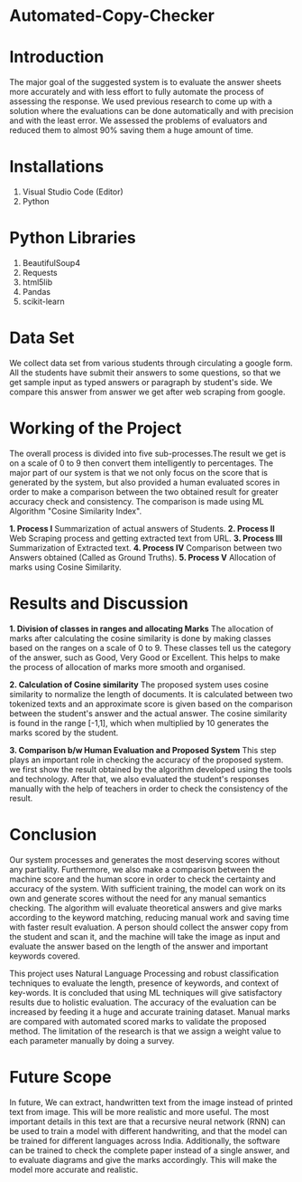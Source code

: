 # Automated-Copy-Checker

# Introduction
The major goal of the suggested system is to evaluate the answer sheets more accurately and  with less effort to fully automate the process of assessing the response. We used previous research to come up with a solution where the evaluations can be done automatically and with precision and with the least error.
We assessed the problems of evaluators and reduced them to almost 90% saving them a huge amount of time.

# Installations
1. Visual Studio Code (Editor)
2. Python 

# Python Libraries
1. BeautifulSoup4
2. Requests
3. html5lib
4. Pandas
5. scikit-learn 

# Data Set
We collect data set from various students through circulating a google form. All the students have submit their answers to some questions, so that we get 
sample input as typed answers or paragraph by student's side. We compare this answer from answer we get after web scraping from google.

# Working of the Project
The overall process is divided into five sub-processes.The result we get is on a scale of 0 to 9 then convert them intelligently to percentages.
The major part of our system is that we not only focus on the score that is generated by the system, but also provided a human evaluated scores in order to 
make a comparison between the two obtained result for greater accuracy check and consistency.  The comparison is made using ML Algorithm "Cosine Similarity Index".

**1. Process I** Summarization of actual answers of Students.
**2. Process II** Web Scraping process and getting extracted text from URL.
**3. Process III** Summarization of Extracted text.
**4. Process IV** Comparison between two Answers obtained (Called as Ground Truths).
**5. Process V** Allocation of marks using Cosine Similarity.

# Results and Discussion
**1. Division of classes in ranges and allocating Marks**
The allocation of marks after calculating the cosine similarity is done by making classes based on the ranges on a scale of 0 to 9. These classes tell us the
category of the answer, such as Good, Very Good or Excellent. This helps to make the process of allocation of marks more smooth and organised.

**2. Calculation of Cosine similarity**
The proposed system uses cosine similarity to normalize the length of documents. It is calculated between two tokenized texts and an approximate score is 
given based on the comparison between the student's answer and the actual answer. The cosine similarity is found in the range [-1,1], which when multiplied 
by 10 generates the marks scored by the student.

**3. Comparison b/w Human Evaluation and Proposed System**
This step plays an important role in checking the accuracy of the proposed system. we first show the result obtained by the algorithm developed using the 
tools and technology. After that, we also evaluated the student's responses manually with the help of teachers in order to check the consistency of the result.

# Conclusion
Our system processes and generates the most deserving scores without any partiality. Furthermore, we also make a comparison between the machine score and 
the human score in order to check the certainty and accuracy of the system. With sufficient training, the model can work on its own and generate scores 
without the need for any manual semantics checking. The algorithm will evaluate theoretical answers and give marks according to the keyword 
matching, reducing manual work and saving time with faster result evaluation. A person should collect the answer copy from the student and scan it, 
and the machine will take the image as input and evaluate the answer based on the length of the answer and important keywords covered.

This project uses Natural Language Processing and robust classification techniques to evaluate the length, presence of keywords, and context of key-words. 
It is concluded that using ML techniques will give satisfactory results due to holistic evaluation. The accuracy of the evaluation can be increased by 
feeding it a huge and accurate training dataset. Manual marks are compared with automated scored marks to validate the proposed method. The limitation of 
the research is that we assign a weight value to each parameter manually by doing a survey.

# Future Scope
In future, We can extract, handwritten text from the image instead of printed text from image. This will be more realistic and more useful.
The most important details in this text are that a recursive neural network (RNN) can be used to train a model with different handwriting, and that the 
model can be trained for different languages across India. Additionally, the software can be trained to check the complete paper instead of a single answer, 
and to evaluate diagrams and give the marks accordingly. This will make the model more accurate and realistic.
